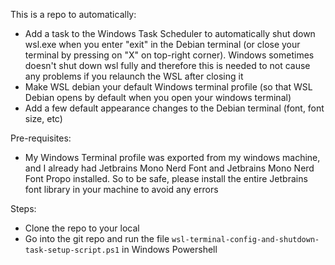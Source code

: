 This is a repo to automatically:
* Add a task to the Windows Task Scheduler to automatically shut down wsl.exe when you enter "exit" in the Debian terminal (or close your terminal by pressing on "X" on top-right corner). Windows sometimes doesn't shut down wsl fully and therefore this is needed to not cause any problems if you relaunch the WSL after closing it
* Make WSL debian your default Windows terminal profile (so that WSL Debian opens by default when you open your windows terminal)
* Add a few default appearance changes to the Debian terminal (font, font size, etc)

Pre-requisites:
* My Windows Terminal profile was exported from my windows machine, and I already had Jetbrains Mono Nerd Font and Jetbrains Mono Nerd Font Propo installed. So to be safe, please install the entire Jetbrains font library in your machine to avoid any errors

Steps:
* Clone the repo to your local
* Go into the git repo and run the file `wsl-terminal-config-and-shutdown-task-setup-script.ps1` in Windows Powershell
